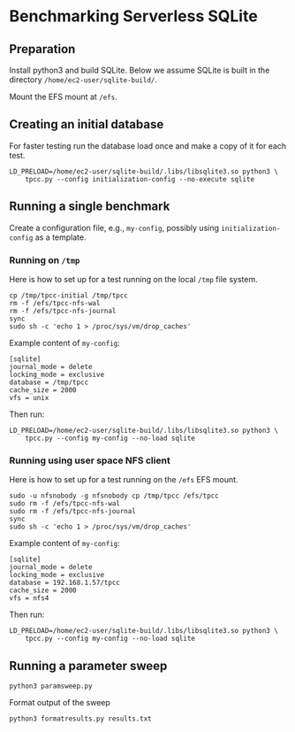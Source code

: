 Benchmarking Serverless SQLite
==============================

Preparation
-----------

Install python3 and build SQLite. Below we assume SQLite is built in the directory `/home/ec2-user/sqlite-build/`.

Mount the EFS mount at `/efs`.

Creating an initial database
----------------------------

For faster testing run the database load once and make a copy of it for each test.

```
LD_PRELOAD=/home/ec2-user/sqlite-build/.libs/libsqlite3.so python3 \
    tpcc.py --config initialization-config --no-execute sqlite
```

Running a single benchmark
--------------------------

Create a configuration file, e.g., `my-config`, possibly using `initialization-config` as a template.


### Running on `/tmp`

Here is how to set up for a test running on the local `/tmp` file system.
```
cp /tmp/tpcc-initial /tmp/tpcc
rm -f /efs/tpcc-nfs-wal
rm -f /efs/tpcc-nfs-journal
sync
sudo sh -c 'echo 1 > /proc/sys/vm/drop_caches'
```

Example content of `my-config`:
```
[sqlite]
journal_mode = delete
locking_mode = exclusive
database = /tmp/tpcc
cache_size = 2000
vfs = unix
```

Then run:
```
LD_PRELOAD=/home/ec2-user/sqlite-build/.libs/libsqlite3.so python3 \
    tpcc.py --config my-config --no-load sqlite
```

### Running using user space NFS client

Here is how to set up for a test running on the `/efs` EFS mount.
```
sudo -u nfsnobody -g nfsnobody cp /tmp/tpcc /efs/tpcc
sudo rm -f /efs/tpcc-nfs-wal
sudo rm -f /efs/tpcc-nfs-journal
sync
sudo sh -c 'echo 1 > /proc/sys/vm/drop_caches'
```

Example content of `my-config`:
```
[sqlite]
journal_mode = delete
locking_mode = exclusive
database = 192.168.1.57/tpcc
cache_size = 2000
vfs = nfs4
```

Then run:
```
LD_PRELOAD=/home/ec2-user/sqlite-build/.libs/libsqlite3.so python3 \
    tpcc.py --config my-config --no-load sqlite
```

Running a parameter sweep
-------------------------

```
python3 paramsweep.py
```

Format output of the sweep
```
python3 formatresults.py results.txt
```
